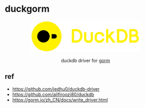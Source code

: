 # duckgorm
<div style="text-align: center">
 <picture >
    <source media="(prefers-color-scheme: light)" srcset="https://raw.githubusercontent.com/duckdb/duckdb/main/logo/DuckDB_Logo-horizontal-dark-mode.svg">
    <source media="(prefers-color-scheme: dark)" srcset="https://raw.githubusercontent.com/duckdb/duckdb/main/logo/DuckDB_Logo-horizontal-dark-mode.svg">
    <img alt="DuckDB logo" src="https://raw.githubusercontent.com/duckdb/duckdb/main/logo/DuckDB_Logo-horizontal-dark-mode.svg" height="100">
  </picture>

duckdb driver for  [gorm](https://gorm.io/)
</div>
 



## ref 
+ https://github.com/jedhu0/duckdb-driver
+ https://github.com/alifiroozi80/duckdb
+ https://gorm.io/zh_CN/docs/write_driver.html
